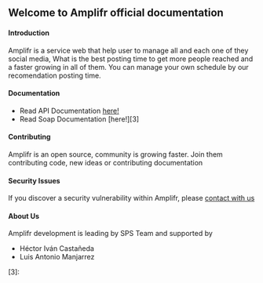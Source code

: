 ## Welcome to Amplifr official documentation

#### Introduction

Amplifr is a service web that help user to manage all and each one of they social media, What is the best posting time to get more people reached and a faster growing in all of them. You can manage your own schedule by our recomendation posting time.

#### Documentation

* Read API Documentation [here!][1]
* Read Soap Documentation [here!][3]

#### Contributing

Amplifr is an open source, community is growing faster. Join them contributing code, new ideas or contributing documentation

#### Security Issues

If you discover a security vulnerability within Amplifr, please [contact with us][2]

#### About Us

Amplifr development is leading by SPS Team and supported by 
* Héctor Iván Castañeda
* Luis Antonio Manjarrez

[1]: https://amplifr2.docs.apiary.io/#
[2]: https://www.spsolutions.com.mx
[3]: 
